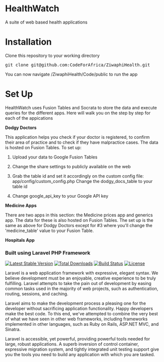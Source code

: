 HealthWatch
===========

A suite of web based health applications

Installation
============

Clone this repository to your working directory

<pre>
git clone git@github.com:CodeForAfrica/ZiwaphiHealth.git
</pre>

You can now navigate <your localhost>/ZiwaphiHealth/Code/public to run the app

Set Up
===========

HealthWatch uses Fusion Tables and Socrata to store the data and execute queries for the different apps. Here will walk you on the step by step for each of the appications


**Dodgy Doctors**

This application helps you check if your doctor is registered, to confirm their area of practice and to check if they have malpractice cases. The data is hosted on Fusion Tables. To set up:

1. Upload your data to Google Fusion Tables

2. Change the share settings to publicly available on the web

3. Grab the table id and set it accordingly on the custom config file: app/config/custom_config.php
   Change the dodgy_docs_table to your table id

4. Change google_api_key to your Google API key

**Medicine Apps**

There are two apps in this section: the Medicine prices app and generics app. The data for these is also hosted on Fusion Tables. The set up is the same as above for
Dodgy Doctors except for #3 where you'll change the 'medicine_table' value to your Fusion Table.

**Hospitals App**




### Built using Laravel PHP Framework

[![Latest Stable Version](https://poser.pugx.org/laravel/framework/version.png)](https://packagist.org/packages/laravel/framework) [![Total Downloads](https://poser.pugx.org/laravel/framework/d/total.png)](https://packagist.org/packages/laravel/framework) [![Build Status](https://travis-ci.org/laravel/framework.png)](https://travis-ci.org/laravel/framework) [![License](https://poser.pugx.org/laravel/framework/license.png)](https://packagist.org/packages/laravel/framework)

Laravel is a web application framework with expressive, elegant syntax. We believe development must be an enjoyable, creative experience to be truly fulfilling. Laravel attempts to take the pain out of development by easing common tasks used in the majority of web projects, such as authentication, routing, sessions, and caching.

Laravel aims to make the development process a pleasing one for the developer without sacrificing application functionality. Happy developers make the best code. To this end, we've attempted to combine the very best of what we have seen in other web frameworks, including frameworks implemented in other languages, such as Ruby on Rails, ASP.NET MVC, and Sinatra.

Laravel is accessible, yet powerful, providing powerful tools needed for large, robust applications. A superb inversion of control container, expressive migration system, and tightly integrated unit testing support give you the tools you need to build any application with which you are tasked.